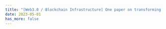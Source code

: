 ```yaml
---
title: "[Web3.0 / Blockchain Infrastructure] One paper on transforming the legal sector towards Web3.0-friendly by (semi-)automatically representing legal agreements as smart contracts on Blockchain is accepted by ACM ISSTA 2023."
date: 2023-05-01
has_more: false
---
```

